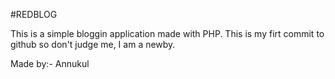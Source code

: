 #REDBLOG

This is a simple bloggin application made with PHP.
This is my firt commit to github so don't judge me, I am a newby.

Made by:- Annukul